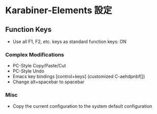 # Karabiner-Elements 設定

## Function Keys

* Use all F1, F2, etc. keys as standard function keys: ON

### Complex Modifications

* PC-Style Copy/Paste/Cut
* PC-Style Undo
* Emacs key bindings [control+keys] (customized C-aehdpnbf[])
* Change alt+spacebar to spacebar

### Misc

* Copy the current configuration to the system default configuration
